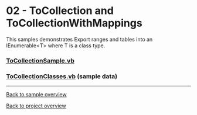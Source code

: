 ﻿# 02 - ToCollection and ToCollectionWithMappings
This samples demonstrates Export ranges and tables into an IEnumerable&lt;T&gt; where T is a class type. 
### [ToCollectionSample.vb](ToCollectionSample.vb)
### [ToCollectionClasses.vb](ToCollectionClasses.vb) (sample data)
---
[Back to sample overview](..%2FReadme.md)

[Back to project overview](..%2F..%2FReadme.md)